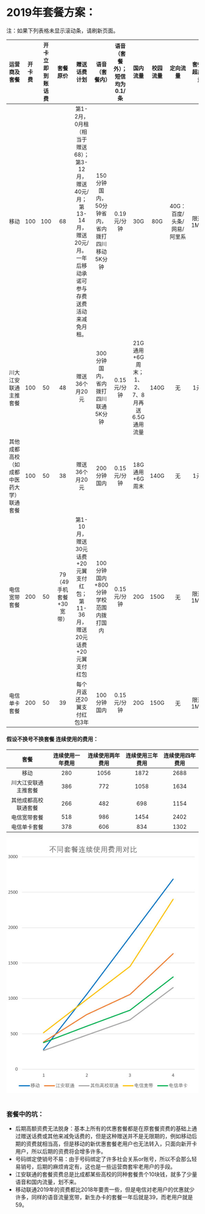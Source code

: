 # 2019年套餐方案：

注：如果下列表格未显示滚动条，请刷新页面。

|运营商及套餐|开卡费|开卡立即到账话费|套餐原价|赠送话费计划|语音（套餐内）|语音（套餐外）；短信均为0.1/条|国内流量|校园流量|定向流量|套餐外超出流量|宽带/WLAN|其他活动|注销难度|
|:-:|:-:|:-:|:-:|:-:|:-:|:-:|:-:|:-:|:-:|:-:|:-:|:-:|:-:|
|移动|100|100|68|第1-2月，0月租（相当于赠送68）；<br>第3-12月，赠送40元/月；<br>第13-14月，赠送20元/月。<br>一年后移动承诺可参与存费送费活动来减免月租。|150分钟国内，50分钟省内，省内拨打四川移动5K分钟|0.19元/分钟|30G|80G|40G：百度/头条/网易/阿里系|限速为1Mbps|30M移动宽带，仅新校园网环境可用+CMCC|腾讯/爱奇艺/优酷 6个月会员、滴滴打车60元代金券中四选二|大|
|川大江安联通主推套餐|100|50|48|赠送36个月20元|300分钟国内，省内拨打四川联通5K分钟|0.15元/分钟|21G通用+6G周末；<br>1、2、7、8月再送6.5G通用流量|140G|无|1元/G|无|视频会员权益（以代理为准）|小|
|其他成都高校（如成都中医药大学）联通套餐|100|50|38|赠送36个月20元|200分钟国内|0.15元/分钟|18G通用+6G周末|140G|无|1元/G|无|无|小|
|电信宽带套餐|200|50|79（49手机套餐+30宽带）|第1-10月，赠送30元话费+20元翼支付红包；<br>第11-36月，赠送20元话费+20元翼支付红包|100分钟国内+800分钟学校范围内拨打国内|0.15元/分钟|20G|150G|无|限速为1Mbps|30M电信宽带，新校园网以及所有寝室均可用|视频会员权益、路由器等（以代理为准）|小|
|电信单卡套餐|200|50|39|每个月返还20翼支付红包3年|100分钟国内|0.15元/分钟|20G|150G|无|限速为1Mbps|无|无|小|


#### 假设不换号不换套餐 连续使用的费用：
|套餐|连续使用一年费用|连续使用两年费用|连续使用三年费用|连续使用四年费用|
|:-:|:-:|:-:|:-:|:-:|
|移动|280|1056|1872|2688|
|川大江安联通主推套餐|386|772|1058|1634|
|其他成都高校联通套餐|266|482|698|1154|
|电信宽带套餐|518|986|1454|2402|
|电信单卡套餐|378|606|834|1302|

<div align="center">
<img src="/assets/不同套餐连续使用费用对比.jpg"/>
</div>
<br>

### 套餐中的坑：
- 后期高额资费无法脱身：基本上所有的优惠套餐都是在原套餐资费的基础上通过赠送话费或其他来减免话费的，但是这种赠送并不是无限期的，例如移动后期的资费就相当高，但是移动的新优惠套餐老用户也无法转入，只面向新开卡用户，所以后期的资费将会增多许多。
- 号码绑定使销号不易：由于号码绑定了许多社会关系or账号，所以不会那么轻易销号，后期的麻烦肯定有，这也是一些运营商套牢老用户的手段。
- 江安联通的套餐资费总是比成都某些高校的同种套餐贵个10块钱，就多了少量语音和国内流量，划不来。
- 移动联通2019年的资费都比2018年要贵一些，但是电信对老用户的优惠就少许多，同样的语音流量宽带，新生办卡的套餐一年后就是39，而老用户就是59。
